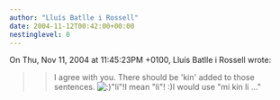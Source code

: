 ```yaml
---
author: "Lluís Batlle i Rossell"
date: 2004-11-12T00:42:00+00:00
nestinglevel: 0
---
```

On Thu, Nov 11, 2004 at 11:45:23PM +0100, Lluís Batlle i Rossell wrote:

>> I agree with you. There should be 'kin' added to those sentences. ![:)](images/smilies/icon_e_smile.gif "Smile")"li"!I mean "li"! :)I would use "mi kin li ..."